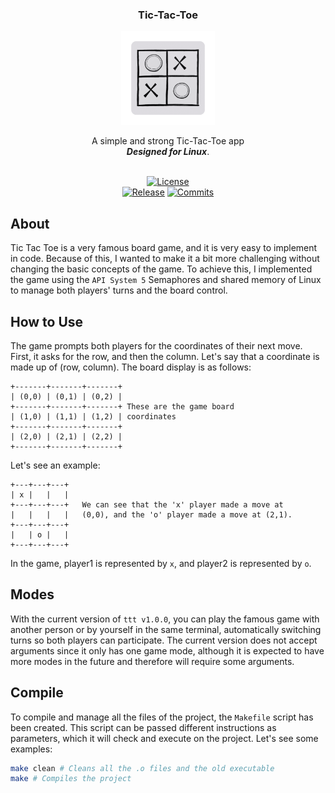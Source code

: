 <!-- 
  Badges div/container. In this div you will find the title of this repo, the logo,
  a simple description and the badges of the repo.

  With the badges we can show in more detail the activity in the repo, the license
  and other details. The badges are imported as images, wich links are located at
  the bottom of this documnent. See img.shields.io for more info.
 -->
<div align="center">
  <h3>Tic-Tac-Toe</h3> 
  <img src="readme/ttt-logo.png" width="150">
  
  A simple and strong Tic-Tac-Toe app<br>
  ***Designed for Linux***.
  <br>
  <br>
  
  [![License][license-badge]][license-link] <!-- License of this repo -->
  <br>
  [![Release][release-badge]][release-link] <!-- latest release -->
  [![Commits][commits-badge]][commits-link] <!-- Commits since last release -->
</div>

<!--
  About section: In this section we describe how ttt is done and some of 
  its history.
-->
## About
Tic Tac Toe is a very famous board game, and it is very easy to implement in code. Because of this, I wanted to make it a bit more challenging without changing the basic concepts of the game. To achieve this, I implemented the game using the `API System 5` Semaphores and shared memory of Linux to manage both players' turns and the board control.

<!--
  How to use section: How ttt works? How to work with ttt?
-->
## How to Use
The game prompts both players for the coordinates of their next move. First, it asks for the row, and then the column. Let's say that a coordinate is made up of (row, column). The board display is as follows:
```
+-------+-------+-------+
| (0,0) | (0,1) | (0,2) |
+-------+-------+-------+ These are the game board
| (1,0) | (1,1) | (1,2) | coordinates
+-------+-------+-------+
| (2,0) | (2,1) | (2,2) |
+-------+-------+-------+

```
Let's see an example:
```
+---+---+---+
| x |   |   |
+---+---+---+   We can see that the 'x' player made a move at
|   |   |   |   (0,0), and the 'o' player made a move at (2,1).
+---+---+---+
|   | o |   |
+---+---+---+
```
In the game, player1 is represented by `x`, and player2 is represented by `o`.

<!--
Modes section: Here we explain the different modes that the application
has (1vs1, person vs AI...)
-->
## Modes
With the current version of `ttt v1.0.0`, you can play the famous game with another person or by yourself in the same terminal, automatically switching turns so both players can participate. The current version does not accept arguments since it only has one game mode, although it is expected to have more modes in the future and therefore will require some arguments.

<!--
  Compile section: How can the user compile the project if the source code is
  changed, or other arquitecture is necessary.
-->
## Compile
To compile and manage all the files of the project, the `Makefile` script has been created. This script can be passed different instructions as parameters, which it will check and execute on the project. Let's see some examples:
```bash
make clean # Cleans all the .o files and the old executable
make # Compiles the project
```

<!--
Like we said at the top of the document, near the title and badges, here we define
some of the links that we use in this file.
-->
[license-link]:       https://github.com/dpv927/tic-tac-toe/blob/main/LICENSE
[release-link]:       https://github.com/dpv927/tic-tac-toe/releases/tag/1.0.0
[commits-link]:       https://github.com/dpv927/tic-tac-toe

[commits-badge]:      https://img.shields.io/github/commits-since/dpv927/tic-tac-toe/latest?style=for-the-badge&color=f5f5f5
[license-badge]:      https://img.shields.io/github/license/dpv927/tic-tac-toe?style=for-the-badge&label=license&color=fbe09f
[release-badge]:      https://img.shields.io/github/v/release/dpv927/tic-tac-toe?style=for-the-badge&label=official%20release&color=f5f5f5

<!--
  Next Updates:
    - Add the new modes of the application.
    - Add new help at the "How to use" section.
    - Add new commands at the compile section.
-->
